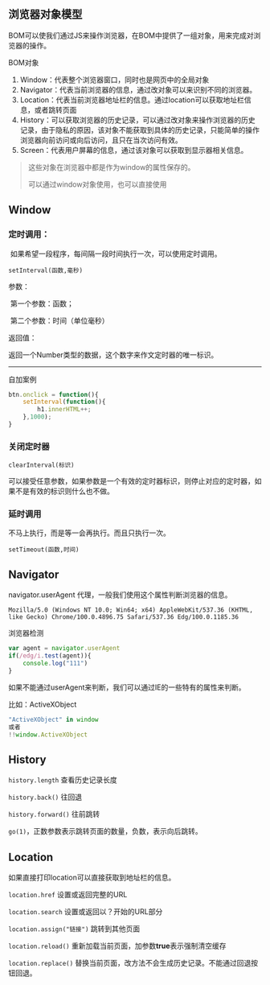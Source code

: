 ## 浏览器对象模型

BOM可以使我们通过JS来操作浏览器，在BOM中提供了一组对象，用来完成对浏览器的操作。

BOM对象

1. Window：代表整个浏览器窗口，同时也是网页中的全局对象
2. Navigator：代表当前浏览器的信息，通过改对象可以来识别不同的浏览器。
3. Location：代表当前浏览器地址栏的信息。通过location可以获取地址栏信息，或者跳转页面
4. History：可以获取浏览器的历史记录，可以通过改对象来操作浏览器的历史记录，由于隐私的原因，该对象不能获取到具体的历史记录，只能简单的操作浏览器向前访问或向后访问，且只在当次访问有效。
5. Screen：代表用户屏幕的信息，通过该对象可以获取到显示器相关信息。

> 这些对象在浏览器中都是作为window的属性保存的。
>
> 可以通过window对象使用，也可以直接使用

## Window

### 定时调用：

​	如果希望一段程序，每间隔一段时间执行一次，可以使用定时调用。

`setInterval(函数,毫秒)` 

参数：

​	第一个参数：函数；

​	第二个参数：时间（单位毫秒）

返回值：

返回一个Number类型的数据，这个数字来作文定时器的唯一标识。

---

自加案例

```JavaScript
btn.onclick = function(){
	setInterval(function(){
		h1.innerHTML++;
	},1000);
}
```

### 关闭定时器

`clearInterval(标识)` 

可以接受任意参数，如果参数是一个有效的定时器标识，则停止对应的定时器，如果不是有效的标识则什么也不做。

### 延时调用

不马上执行，而是等一会再执行。而且只执行一次。

`setTimeout(函数,时间)`

## Navigator

navigator.userAgent 代理，一般我们使用这个属性判断浏览器的信息。

```
Mozilla/5.0 (Windows NT 10.0; Win64; x64) AppleWebKit/537.36 (KHTML, like Gecko) Chrome/100.0.4896.75 Safari/537.36 Edg/100.0.1185.36
```

浏览器检测

```JavaScript
var agent = navigator.userAgent
if(/edg/i.test(agent)){
	console.log("111")
}
```

如果不能通过userAgent来判断，我们可以通过IE的一些特有的属性来判断。

比如：ActiveXObject

```JavaScript
"ActiveXObject" in window
或者
!!window.ActiveXObject
```

## History

`history.length` 查看历史记录长度

`history.back()` 往回退

`history.forward()` 往前跳转

`go(1)`，正数参数表示跳转页面的数量，负数，表示向后跳转。

## Location

如果直接打印location可以直接获取到地址栏的信息。

`location.href` 设置或返回完整的URL

`location.search` 设置或返回以？开始的URL部分

`location.assign("链接")` 跳转到其他页面

`location.reload()` 重新加载当前页面，加参数**true**表示强制清空缓存

`location.replace()` 替换当前页面，改方法不会生成历史记录。不能通过回退按钮回退。

